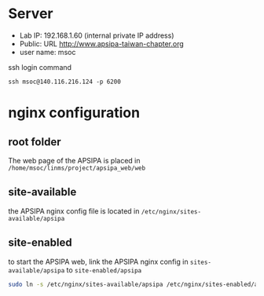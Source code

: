 # Server
  - Lab IP: 192.168.1.60 (internal private IP address)
  - Public: URL http://www.apsipa-taiwan-chapter.org
  - user name: msoc

ssh login command
```
ssh msoc@140.116.216.124 -p 6200
```

# nginx configuration

## root folder
The web page of the APSIPA is placed in `/home/msoc/linms/project/apsipa_web/web`

## site-available
the APSIPA nginx config file is located in `/etc/nginx/sites-available/apsipa` 

## site-enabled
to start the APSIPA web, link the APSIPA nginx config in `sites-available/apsipa` to `site-enabled/apsipa`
```bash
sudo ln -s /etc/nginx/sites-available/apsipa /etc/nginx/sites-enabled/apsipa
```

